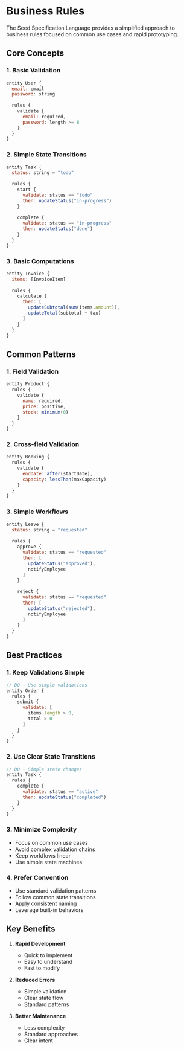 # Business Rules

The Seed Specification Language provides a simplified approach to business rules focused on common use cases and rapid prototyping.

## Core Concepts

### 1. Basic Validation
```javascript
entity User {
  email: email
  password: string
  
  rules {
    validate {
      email: required,
      password: length >= 8
    }
  }
}
```

### 2. Simple State Transitions
```javascript
entity Task {
  status: string = "todo"
  
  rules {
    start {
      validate: status == "todo"
      then: updateStatus("in-progress")
    }
    
    complete {
      validate: status == "in-progress"
      then: updateStatus("done")
    }
  }
}
```

### 3. Basic Computations
```javascript
entity Invoice {
  items: [InvoiceItem]
  
  rules {
    calculate {
      then: [
        updateSubtotal(sum(items.amount)),
        updateTotal(subtotal + tax)
      ]
    }
  }
}
```

## Common Patterns

### 1. Field Validation
```javascript
entity Product {
  rules {
    validate {
      name: required,
      price: positive,
      stock: minimum(0)
    }
  }
}
```

### 2. Cross-field Validation
```javascript
entity Booking {
  rules {
    validate {
      endDate: after(startDate),
      capacity: lessThan(maxCapacity)
    }
  }
}
```

### 3. Simple Workflows
```javascript
entity Leave {
  status: string = "requested"
  
  rules {
    approve {
      validate: status == "requested"
      then: [
        updateStatus("approved"),
        notifyEmployee
      ]
    }
    
    reject {
      validate: status == "requested"
      then: [
        updateStatus("rejected"),
        notifyEmployee
      ]
    }
  }
}
```

## Best Practices

### 1. Keep Validations Simple
```javascript
// DO - Use simple validations
entity Order {
  rules {
    submit {
      validate: [
        items.length > 0,
        total > 0
      ]
    }
  }
}
```

### 2. Use Clear State Transitions
```javascript
// DO - Simple state changes
entity Task {
  rules {
    complete {
      validate: status == "active"
      then: updateStatus("completed")
    }
  }
}
```

### 3. Minimize Complexity
- Focus on common use cases
- Avoid complex validation chains
- Keep workflows linear
- Use simple state machines

### 4. Prefer Convention
- Use standard validation patterns
- Follow common state transitions
- Apply consistent naming
- Leverage built-in behaviors

## Key Benefits

1. **Rapid Development**
   - Quick to implement
   - Easy to understand
   - Fast to modify

2. **Reduced Errors**
   - Simple validation
   - Clear state flow
   - Standard patterns

3. **Better Maintenance**
   - Less complexity
   - Standard approaches
   - Clear intent
